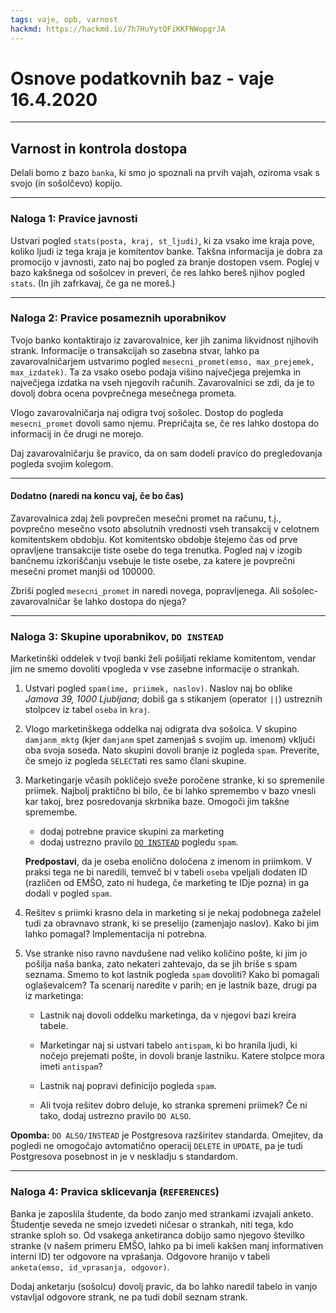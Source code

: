 ```yaml
---
tags: vaje, opb, varnost
hackmd: https://hackmd.io/7h7HuYytQFiKKFNWopgrJA
---
```

# Osnove podatkovnih baz - vaje 16.4.2020

---

## Varnost in kontrola dostopa

Delali bomo z bazo `banka`, ki smo jo spoznali na prvih vajah, oziroma vsak s svojo (in sošolčevo) kopijo.

---

### Naloga 1: Pravice javnosti

Ustvari pogled `stats(posta, kraj, st_ljudi)`,
ki za vsako ime kraja pove, koliko ljudi iz tega kraja je komitentov banke. Takšna informacija je dobra za promocijo v javnosti, zato naj bo pogled za branje dostopen vsem. Poglej v bazo kakšnega od sošolcev in preveri, če res lahko bereš njihov pogled `stats`. (In jih zafrkavaj, če ga ne moreš.)

---

### Naloga 2: Pravice posameznih uporabnikov

Tvojo banko kontaktirajo iz zavarovalnice, ker jih zanima likvidnost njihovih strank. Informacije o transakcijah so zasebna stvar, lahko pa zavarovalničarjem ustvarimo pogled `mesecni_promet(emso, max_prejemek, max_izdatek)`. Ta za vsako osebo podaja višino največjega prejemka in največjega izdatka na vseh njegovih računih. Zavarovalnici se zdi, da je to dovolj dobra ocena povprečnega mesečnega prometa.

Vlogo zavarovalničarja naj odigra tvoj sošolec. Dostop do pogleda `mesecni_promet` dovoli samo njemu. Prepričajta se, če res lahko dostopa do informacij in če drugi ne morejo.

Daj zavarovalničarju še pravico, da on sam dodeli pravico do pregledovanja pogleda svojim kolegom.

----

#### Dodatno (naredi na koncu vaj, če bo čas)

Zavarovalnica zdaj želi povprečen mesečni promet na računu, t.j., povprečno mesečno vsoto absolutnih vrednosti vseh transakcij v celotnem komitentskem obdobju. Kot komitentsko obdobje štejemo čas od prve opravljene transakcije tiste osebe do tega trenutka. Pogled naj v izogib bančnemu izkoriščanju vsebuje le tiste osebe, za katere je povprečni mesečni promet manjši od 100000.

Zbriši pogled `mesecni_promet` in naredi novega, popravljenega. Ali sošolec-zavarovalničar še lahko dostopa do njega?

---

### Naloga 3: Skupine uporabnikov, `DO INSTEAD`

Marketinški oddelek v tvoji banki želi pošiljati reklame komitentom, vendar jim ne smemo dovoliti vpogleda v vse zasebne informacije o strankah.

1. Ustvari pogled `spam(ime, priimek, naslov)`. Naslov naj bo oblike *Jamova 39, 1000 Ljubljana*; dobiš ga s stikanjem (operator `||`) ustreznih stolpcev iz tabel `oseba` in `kraj`.

2. Vlogo marketinškega oddelka naj odigrata dva sošolca. V skupino `damjanm_mktg` (kjer `damjanm` spet zamenjaš s svojim up. imenom) vključi oba svoja soseda. Nato skupini dovoli branje iz pogleda `spam`. Preverite, če smejo iz pogleda `SELECT`ati res samo člani skupine.

3. Marketingarje včasih pokličejo sveže poročene stranke, ki so spremenile priimek. Najbolj praktično bi bilo, če bi lahko spremembo v bazo vnesli kar takoj, brez posredovanja skrbnika baze. Omogoči jim takšne spremembe.

    * dodaj potrebne pravice skupini za marketing
    * dodaj ustrezno pravilo [`DO INSTEAD`](http://www.postgresql.org/docs/current/static/rules-update.html) pogledu `spam`.

   **Predpostavi**, da je oseba enolično določena z imenom in priimkom. V praksi tega ne bi naredili, temveč bi v tabeli `oseba` vpeljali dodaten ID (različen od EMŠO, zato ni hudega, če marketing te IDje pozna) in ga dodali v pogled `spam`.

4. Rešitev s priimki krasno dela in marketing si je nekaj podobnega zaželel tudi za obravnavo strank, ki se preselijo (zamenjajo naslov). Kako bi jim lahko pomagal? Implementacija ni potrebna.

5. Vse stranke niso ravno navdušene nad veliko količino pošte, ki jim jo pošilja naša banka, zato nekateri zahtevajo, da se jih briše s spam seznama. Smemo to kot lastnik pogleda `spam` dovoliti? Kako bi pomagali oglaševalcem? Ta scenarij naredite v parih; en je lastnik baze, drugi pa iz marketinga:

    * Lastnik naj dovoli oddelku marketinga, da v njegovi bazi kreira tabele.

    * Marketingar naj si ustvari tabelo `antispam`, ki bo hranila ljudi, ki nočejo prejemati pošte, in dovoli branje lastniku. Katere stolpce mora imeti `antispam`?

    * Lastnik naj popravi definicijo pogleda `spam`.

    * Ali tvoja rešitev dobro deluje, ko stranka spremeni priimek? Če ni tako, dodaj ustrezno pravilo `DO ALSO`.

**Opomba:** `DO ALSO/INSTEAD` je Postgresova razširitev standarda. Omejitev, da pogledi ne omogočajo avtomatično operacij `DELETE` in `UPDATE`, pa je tudi Postgresova posebnost in je v neskladju s standardom.

---

### Naloga 4: Pravica sklicevanja (`REFERENCES`)

Banka je zaposlila študente, da bodo zanjo med strankami izvajali anketo. Študentje seveda ne smejo izvedeti ničesar o strankah, niti tega, kdo stranke sploh so. Od vsakega anketiranca dobijo samo njegovo številko stranke (v našem primeru EMŠO, lahko pa bi imeli kakšen manj informativen interni ID) ter odgovore na vprašanja. Odgovore hranijo v tabeli `anketa(emso, id_vprasanja, odgovor)`.

Dodaj anketarju (sošolcu) dovolj pravic, da bo lahko naredil tabelo in vanjo vstavljal odgovore strank, ne pa tudi dobil seznam strank.
